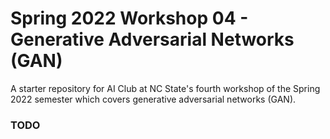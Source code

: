 # Spring 2022 Workshop 04 - Generative Adversarial Networks (GAN)

A starter repository for AI Club at NC State's fourth workshop of the Spring 2022 semester which covers generative adversarial networks (GAN).

### TODO